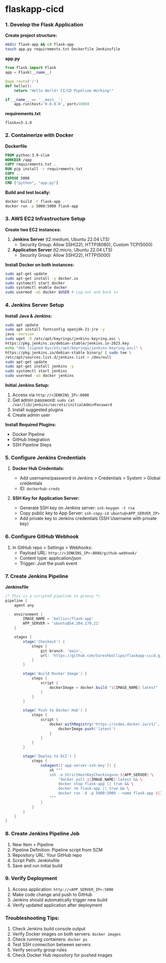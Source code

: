 # flaskapp-cicd

### 1. Develop the Flask Application
**Create project structure:**
```bash
mkdir flask-app && cd flask-app
touch app.py requirements.txt Dockerfile Jenkinsfile
```

**app.py**
```python
from flask import Flask
app = Flask(__name__)

@app.route('/')
def hello():
    return "Hello World! CI/CD Pipeline Working!"

if __name__ == '__main__':
    app.run(host='0.0.0.0', port=5000)
```

**requirements.txt**
```
flask==3.1.0
```

### 2. Containerize with Docker
**Dockerfile**
```dockerfile
FROM python:3.9-slim
WORKDIR /app
COPY requirements.txt .
RUN pip install -r requirements.txt
COPY . .
EXPOSE 5000
CMD ["python", "app.py"]
```

**Build and test locally:**
```bash
docker build -t flask-app .
docker run -p 5000:5000 flask-app
```

### 3. AWS EC2 Infrastructure Setup
**Create two EC2 instances:**
1. **Jenkins Server** (t2.medium, Ubuntu 22.04 LTS)
   - Security Group: Allow SSH(22), HTTP(8080), Custom TCP(5000)
2. **Application Server** (t2.micro, Ubuntu 22.04 LTS)
   - Security Group: Allow SSH(22), HTTP(5000)

**Install Docker on both instances:**
```bash
sudo apt-get update
sudo apt-get install -y docker.io
sudo systemctl start docker
sudo systemctl enable docker
sudo usermod -aG docker $USER # Log out and back in
```

### 4. Jenkins Server Setup
**Install Java & Jenkins:**
```bash
sudo apt update
sudo apt install fontconfig openjdk-21-jre -y
java -version
sudo wget -O /etc/apt/keyrings/jenkins-keyring.asc \
https://pkg.jenkins.io/debian-stable/jenkins.io-2023.key
echo "deb [signed-by=/etc/apt/keyrings/jenkins-keyring.asc]" \
https://pkg.jenkins.io/debian-stable binary/ | sudo tee \
/etc/apt/sources.list.d/jenkins.list > /dev/null
sudo apt-get update
sudo apt-get install jenkins -y
sudo systemctl start jenkins
sudo usermod -aG docker jenkins
```

**Initial Jenkins Setup:**
1. Access via `http://<JENKINS_IP>:8080`
2. Get admin password: `sudo cat /var/lib/jenkins/secrets/initialAdminPassword`
3. Install suggested plugins
4. Create admin user

**Install Required Plugins:**
- Docker Pipeline
- GitHub Integration
- SSH Pipeline Steps

### 5. Configure Jenkins Credentials
1. **Docker Hub Credentials:**
   - Add username/password in Jenkins > Credentials > System > Global credentials
   - ID: `dockerhub-creds`

2. **SSH Key for Application Server:**
   - Generate SSH key on Jenkins server: `ssh-keygen -t rsa`
   - Copy public key to App Server: `ssh-copy-id ubuntu@<APP_SERVER_IP>`
   - Add private key to Jenkins credentials (SSH Username with private key)

### 6. Configure GitHub Webhook
1. In GitHub repo > Settings > Webhooks:
   - Payload URL: `http://<JENKINS_IP>:8080/github-webhook/`
   - Content type: application/json
   - Trigger: Just the push event

### 7. Create Jenkins Pipeline
**Jenkinsfile**
```groovy
/* This is a scripted pipeline in groovy */
pipeline {
    agent any

    environment {
        IMAGE_NAME = 'bollisr/flask-app'
        APP_SERVER = 'ubuntu@54.204.179.21'
    }

    stages {
        stage('Checkout') {
            steps {
                git branch: 'main', 
                url: 'https://github.com/Sureshbollipo/flaskapp-cicd.git'
            }
        }

        stage('Build Docker Image') {
            steps {
                script {
                    dockerImage = docker.build "${IMAGE_NAME}:latest"
                }
            }
        }

        stage('Push to Docker Hub') {
            steps {
                script {
                    docker.withRegistry('https://index.docker.io/v1/', 'dockerhub-creds') {
                        dockerImage.push('latest')
                    }
                }
            }
        }

        stage('Deploy to EC2') {
            steps {
                sshagent(['app-server-ssh-key']) {
                    sh """
                    ssh -o StrictHostKeyChecking=no ${APP_SERVER} \
                        "docker pull ${IMAGE_NAME}:latest && \
                        docker stop flask-app || true && \
                        docker rm flask-app || true && \
                        docker run -d -p 5000:5000 --name flask-app ${IMAGE_NAME}:latest"
                    """
                }
            }
        }
    }
}
```

### 8. Create Jenkins Pipeline Job
1. New Item > Pipeline
2. Pipeline Definition: Pipeline script from SCM
3. Repository URL: Your GitHub repo
4. Script Path: Jenkinsfile
5. Save and run initial build

### 9. Verify Deployment
1. Access application: `http://<APP_SERVER_IP>:5000`
2. Make code change and push to GitHub
3. Jenkins should automatically trigger new build
4. Verify updated application after deployment

### Troubleshooting Tips:
1. Check Jenkins build console output
2. Verify Docker images on both servers: `docker images`
3. Check running containers: `docker ps`
4. Test SSH connection between servers
5. Verify security group rules
6. Check Docker Hub repository for pushed images